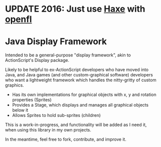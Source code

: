 UPDATE 2016: Just use [Haxe](https://en.wikipedia.org/wiki/Haxe) with [openfl](https://en.wikipedia.org/wiki/OpenFL)
===

Java Display Framework
======================

Intended to be a general-purpose "display framework", akin to ActionScript's Display package.

Likely to be helpful to ex-ActionScript developers who have moved into Java, and Java games (and other custom-graphical software) developers who want a lightweight framework which handles the nitty-gritty of custom graphics.

  * Has its own implementations for graphical objects with x, y and rotation properties (Sprites)
  * Provides a Stage, which displays and manages all graphical objects below it
  * Allows Sprites to hold sub-sprites (children)

This is a work-in-progress, and functionality will be added as I need it, when using this library in my own projects.

In the meantime, feel free to fork, contribute, and improve it.

